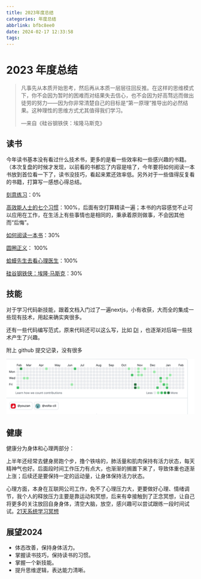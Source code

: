```yaml
---
title: 2023年度总结
categories: 年度总结
abbrlink: bfbc8ee0
date: 2024-02-17 12:33:58
tags:
---
```


# 2023 年度总结

> 凡事先从本质开始思考，然后再从本质一层层往回反推。在这样的思维模式下，你不会因为暂时的困难而对结果失去信心，也不会因为好高骛远而做出徒劳的努力——因为你非常清楚自己的目标是“第一原理”推导出的必然结果。这种理性的思维方式尤其值得我们学习。
>
> —来自《硅谷钢铁侠：埃隆马斯克》

<!-- more -->

## 读书

今年读书基本没有看过什么技术书，更多的是看一些效率和一些感兴趣的书籍。（本次复盘的时候才发现，以前看的书都忘了内容是啥了，今年要将如何阅读一本书放到首位看一下了，读书没技巧，看起来累还效率低。另外对于一些值得反复看的书籍，打算写一感想心得总结。

[刻意练习](https://book.douban.com/subject/26895993/)：0%

[高效能人士的七个习惯](https://book.douban.com/subject/5325618/)：100%，后面有空打算精读一遍；本书的内容感觉不止可以应用在工作，在生活上有些事情也是相同的，秉承着原则做事，不会因其他而“后悔”。

[如何阅读一本书](https://book.douban.com/subject/1013208/)：30%

[圆圈正义](https://book.douban.com/subject/34815132/)： 100%

[蛤蟆先生去看心理医生](https://book.douban.com/subject/35143790/)：100%

[硅谷钢铁侠：埃隆·马斯克](https://book.douban.com/subject/26759508/)：30%



## 技能

对于学习代码新技能，跟着文档入门过了一遍nextjs，小有收获，大而全的集成一些现有技术，用起来确实爽很多。

还有一些代码编写范式，原来代码还可以这么写，比如 [DI](https://github.com/opensumi/di) ，也逐渐对后端一些技术产生了兴趣。

附上 github 提交记录，没有很多

![image-20240217192729124](https://raw.githubusercontent.com/popring/assets-repo/master/img/202402171931607.png)

## 健康

健康分为身体和心理两部分：

上半年还经常去健身房跑个步，撸个铁啥的，肺活量和肌肉保持有活力状态，每天精神气也好。后面段时间工作压力有点大，也渐渐的搁置下来了，导致体重也逐渐上涨；后续还是要保持一定的运动量，让身体保持活力状态。

心理方面，本身在互联网公司工作，免不了心理压力大，更要做好心理、情绪调节，我个人的释放压力主要是靠运动和冥想，后来有幸接触到了正念冥想，让自己将更多的关注放回自身身体，清空大脑，放空，感兴趣可以尝试跟练一段时间试试。[21天系统学习冥想](https://www.bilibili.com/video/BV1NM4y1d7aC/)



## 展望2024

- 体态改善，保持身体活力。
- 掌握读书技巧，保持读书的习惯。
- 掌握一个新技能。
- 提升思维逻辑，表达能力清晰。

